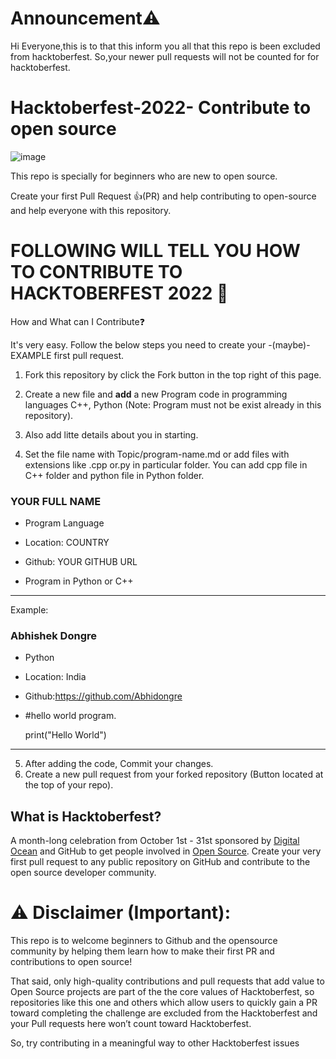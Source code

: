 # Announcement⚠️
Hi Everyone,this is to that this inform you all that this repo is been excluded from hacktoberfest.
So,your newer pull requests will not be counted for for hacktoberfest.

# Hacktoberfest-2022- Contribute to open source
![image](https://user-images.githubusercontent.com/113405820/193466421-b4d5965c-b38c-4794-a4f3-7f3c56cee7da.png)

This repo is specially for beginners who are new to open source.

Create your first Pull Request 👍(PR) and help contributing to open-source and help everyone with this repository.

# FOLLOWING WILL TELL YOU HOW TO CONTRIBUTE TO HACKTOBERFEST 2022 🙂
How and What can I Contribute❓

It's very easy. Follow the below steps you need to create your -(maybe)- EXAMPLE first pull request.

1. Fork this repository by click the Fork button in the top right of this page.

2. Create a new file and **add** a new Program code in programming languages C++, Python (Note: Program must not be exist already in this repository).

3. Also add litte details about you in starting.

4. Set the file name with Topic/program-name.md or add files with extensions like .cpp or.py in particular folder.
You can add cpp file in C++ folder and python file in Python folder.
### YOUR FULL NAME

- Program Language 

- Location: COUNTRY

- Github: YOUR GITHUB URL

- Program in Python or C++
***

Example:

### Abhishek Dongre

- Python 

- Location: India

- Github:https://github.com/Abhidongre

- #hello world program.
  
  print("Hello World")

***
5. After adding the code, Commit your changes.
6. Create a new pull request from your forked repository (Button located at the top of your repo).
## What is Hacktoberfest?

A month-long celebration from October 1st - 31st sponsored by [Digital Ocean](https://hacktoberfest.digitalocean.com/) and GitHub to get people involved in [Open Source](https://github.com/open-source). Create your very first pull request to any public repository on GitHub and contribute to the open source developer community.

# ⚠️ Disclaimer (Important):

This repo is to welcome beginners to Github and the opensource community by helping them learn how to make their first PR and contributions to open source!

That said, only high-quality contributions and pull requests that add value to Open Source projects are part of the the core values of Hacktoberfest, so repositories like this one and others which allow users to quickly gain a PR toward completing the challenge are excluded from the Hacktoberfest and your Pull requests here won’t count toward Hacktoberfest.

So, try contributing in a meaningful way to other Hacktoberfest issues 
